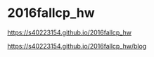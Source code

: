 # 2016fallcp_hw

https://s40223154.github.io/2016fallcp_hw

https://s40223154.github.io/2016fallcp_hw/blog
